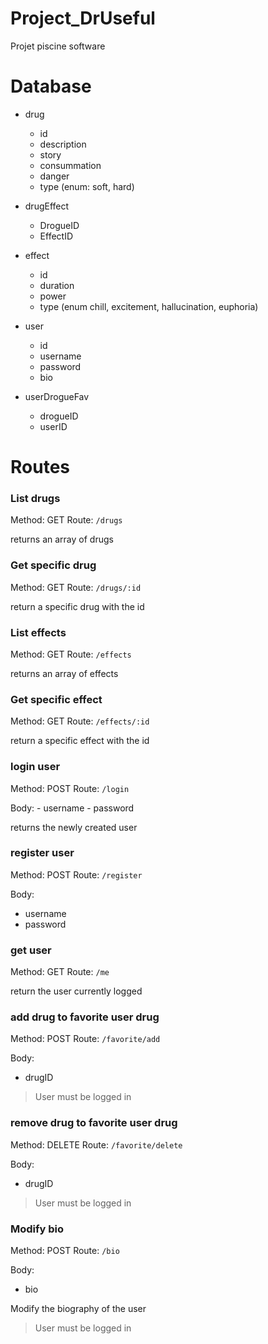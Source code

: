 # Project_DrUseful
Projet piscine software

# Database

- drug
  - id
  - description
  - story
  - consummation
  - danger
  - type (enum: soft, hard)

- drugEffect
  - DrogueID
  - EffectID

- effect
  - id
  - duration
  - power
  - type (enum chill, excitement, hallucination, euphoria)
  
 - user
   - id
   - username
   - password
   - bio
   
- userDrogueFav
  - drogueID
  - userID

  
# Routes  

### List drugs

Method: GET
Route: `/drugs`

returns an array of drugs

### Get specific drug

Method: GET
Route: `/drugs/:id`

return a specific drug with the id

### List effects

Method: GET
Route: `/effects`

returns an array of effects

### Get specific effect

Method: GET
Route: `/effects/:id`

return a specific effect with the id

### login user

Method: POST
Route: `/login`

Body:
    - username
    - password

returns the newly created user

### register user

Method: POST
Route: `/register`

Body:
   - username
   - password

### get user

Method: GET
Route: `/me`

return the user currently logged

### add drug to favorite user drug

Method: POST
Route: `/favorite/add`

Body:
   - drugID

> User must be logged in

### remove drug to favorite user drug

Method: DELETE
Route: `/favorite/delete`

Body:
 - drugID

> User must be logged in

### Modify bio

Method: POST
Route: `/bio`

Body:
  - bio
  
Modify the biography of the user

> User must be logged in

